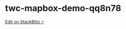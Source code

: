 # twc-mapbox-demo-qq8n78

[Edit on StackBlitz ⚡️](https://stackblitz.com/edit/twc-mapbox-demo-qq8n78)